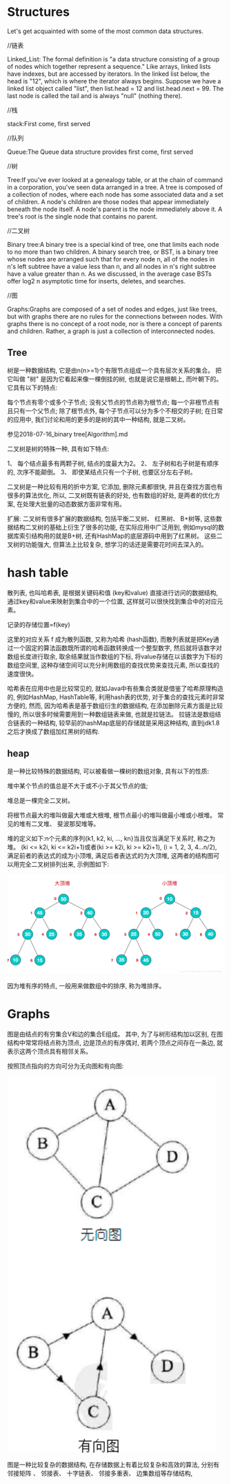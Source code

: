 # Structures

Let's get acquainted with some of the most common data structures.

//链表

Linked_List: The formal definition is "a data structure consisting of a group of nodes which together represent a sequence." Like arrays, linked lists have indexes, but are accessed by iterators. In the linked list below, the head is "12", which is where the iterator always begins. Suppose we have a linked list object called "list", then list.head = 12 and list.head.next = 99. The last node is called the tail and is always "null" (nothing there).

//栈

stack:First come, first served

//队列

Queue:The Queue data structure provides first come, first served

//树

Tree:If you've ever looked at a genealogy table, or at the chain of command in a corporation, you've seen data arranged in a tree. A tree is composed of a collection of nodes, where each node has some associated data and a set of children. A node's children are those nodes that appear immediately beneath the node itself. A node's parent is the node immediately above it. A tree's root is the single node that contains no parent.

//二叉树

Binary tree:A binary tree is a special kind of tree, one that limits each node to no more than two children. A binary search tree, or BST, is a binary tree whose nodes are arranged such that for every node n, all of the nodes in n's left subtree have a value less than n, and all nodes in n's right subtree have a value greater than n. As we discussed, in the average case BSTs offer log2 n asymptotic time for inserts, deletes, and searches.

//图

Graphs:Graphs are composed of a set of nodes and edges, just like trees, but with graphs there are no rules for the connections between nodes. With graphs there is no concept of a root node, nor is there a concept of parents and children. Rather, a graph is just a collection of interconnected nodes.

## Tree

树是一种数据结构, 它是由n(n>=1)个有限节点组成一个具有层次关系的集合。 把它叫做 "树" 是因为它看起来像一棵倒挂的树, 也就是说它是根朝上, 而叶朝下的。 它具有以下的特点:

每个节点有零个或多个子节点; 
没有父节点的节点称为根节点; 
每一个非根节点有且只有一个父节点; 
除了根节点外, 每个子节点可以分为多个不相交的子树; 
在日常的应用中, 我们讨论和用的更多的是树的其中一种结构, 就是二叉树。 

参见2018-07-16_binary tree[Algorithm].md

二叉树是树的特殊一种, 具有如下特点:

1、 每个结点最多有两颗子树, 结点的度最大为2。 
2、 左子树和右子树是有顺序的, 次序不能颠倒。 
3、 即使某结点只有一个子树, 也要区分左右子树。 

二叉树是一种比较有用的折中方案, 它添加, 删除元素都很快, 并且在查找方面也有很多的算法优化, 所以, 二叉树既有链表的好处, 也有数组的好处, 是两者的优化方案, 在处理大批量的动态数据方面非常有用。 

扩展: 
二叉树有很多扩展的数据结构, 包括平衡二叉树、 红黑树、 B+树等, 这些数据结构二叉树的基础上衍生了很多的功能, 在实际应用中广泛用到, 例如mysql的数据库索引结构用的就是B+树, 还有HashMap的底层源码中用到了红黑树。 这些二叉树的功能强大, 但算法上比较复杂, 想学习的话还是需要花时间去深入的。 

# hash table

散列表, 也叫哈希表, 是根据关键码和值 (key和value) 直接进行访问的数据结构, 通过key和value来映射到集合中的一个位置, 这样就可以很快找到集合中的对应元素。 

记录的存储位置=f(key)

这里的对应关系 f 成为散列函数, 又称为哈希 (hash函数), 而散列表就是把Key通过一个固定的算法函数既所谓的哈希函数转换成一个整型数字, 然后就将该数字对数组长度进行取余, 取余结果就当作数组的下标, 将value存储在以该数字为下标的数组空间里, 这种存储空间可以充分利用数组的查找优势来查找元素, 所以查找的速度很快。 

哈希表在应用中也是比较常见的, 就如Java中有些集合类就是借鉴了哈希原理构造的, 例如HashMap, HashTable等, 利用hash表的优势, 对于集合的查找元素时非常方便的, 然而, 因为哈希表是基于数组衍生的数据结构, 在添加删除元素方面是比较慢的, 所以很多时候需要用到一种数组链表来做, 也就是拉链法。 拉链法是数组结合链表的一种结构, 较早前的hashMap底层的存储就是采用这种结构, 直到jdk1.8之后才换成了数组加红黑树的结构.

## heap

是一种比较特殊的数据结构, 可以被看做一棵树的数组对象, 具有以下的性质:

堆中某个节点的值总是不大于或不小于其父节点的值; 

堆总是一棵完全二叉树。 

将根节点最大的堆叫做最大堆或大根堆, 根节点最小的堆叫做最小堆或小根堆。 常见的堆有二叉堆、 斐波那契堆等。 

堆的定义如下:n个元素的序列{k1, k2, ki, …, kn}当且仅当满足下关系时, 称之为堆。 
(ki <= k2i, ki <= k2i+1)或者(ki >= k2i, ki >= k2i+1), (i = 1, 2, 3, 4…n/2), 满足前者的表达式的成为小顶堆, 满足后者表达式的为大顶堆, 这两者的结构图可以用完全二叉树排列出来, 示例图如下: 

![img](../../img/2018122301.png)

因为堆有序的特点, 一般用来做数组中的排序, 称为堆排序。 

# Graphs

图是由结点的有穷集合V和边的集合E组成。 其中, 为了与树形结构加以区别, 在图结构中常常将结点称为顶点, 边是顶点的有序偶对, 若两个顶点之间存在一条边, 就表示这两个顶点具有相邻关系。 

按照顶点指向的方向可分为无向图和有向图: 

![img](../../img/2018122302.png)

图是一种比较复杂的数据结构, 在存储数据上有着比较复杂和高效的算法, 分别有邻接矩阵 、 邻接表、 十字链表、 邻接多重表、 边集数组等存储结构, 